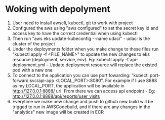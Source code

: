 # Woking with depolyment
1. User need to install awscli, kubectl, git to work with project
2. Configured the aws using "aws configured" to set the secret key id and access key to have the correct credential when using kubectl
3. Then run "aws eks update-kubeconfig --name udaci" - udaci is the cluster of the project
4. Under the deployments folder when you make change to these files run "kubectl apply -f <FILE_NAME>" to update the new changes to eks resource (deployment, service, env). Eg: kubectl apply -f api-deployment.yml - Update deployment resource will replace the existed pod with a new one
5. To connect to the application you can use port fowarding: "kubectl port-forward svc/api-app <LOCAL_PORT>:8080". For example if I use 8888 as my LOCAL_PORT, the application will be available in http://127.0.0.1:8888/ url. From there we can access api endpoint - Eg: http://127.0.0.1:8888/api/reports/user_visits
6. Everytime we make new change and push to github new build will be trigged to run in AWSCodebuild, and if there are any changes in the "analytics" new image will be created in ECR
